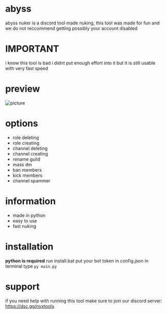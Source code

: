 # abyss
abyss nuker is a discord tool made nuking, this tool was made for fun and we do not reccommend getting possibly your account disabled
# IMPORTANT
i know this tool is bad i didnt put enough effort into it but it is still usable with very fast speed
# preview
![picture](https://i.imgur.com/DABl2Ok.png)
# options
* role deleting
* role creating
* channel deleting
* channel creating
* rename guild
* mass dm
* ban members
* kick members
* channel spammer
# information
* made in python
* easy to use
* fast nuking
# installation
**python is required**
run install.bat
put your bot token in config.json
in terminal type ``py main.py``
# support
if you need help with running this tool make sure to join our discord server: https://dsc.gg/nyxtools
